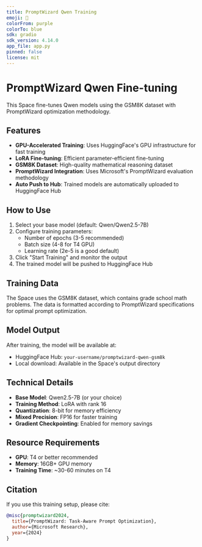 ```yaml
---
title: PromptWizard Qwen Training
emoji: 🧙
colorFrom: purple
colorTo: blue
sdk: gradio
sdk_version: 4.14.0
app_file: app.py
pinned: false
license: mit
---
```


# PromptWizard Qwen Fine-tuning

This Space fine-tunes Qwen models using the GSM8K dataset with PromptWizard optimization methodology.

## Features

- **GPU-Accelerated Training**: Uses HuggingFace's GPU infrastructure for fast training
- **LoRA Fine-tuning**: Efficient parameter-efficient fine-tuning
- **GSM8K Dataset**: High-quality mathematical reasoning dataset
- **PromptWizard Integration**: Uses Microsoft's PromptWizard evaluation methodology
- **Auto Push to Hub**: Trained models are automatically uploaded to HuggingFace Hub

## How to Use

1. Select your base model (default: Qwen/Qwen2.5-7B)
2. Configure training parameters:
   - Number of epochs (3-5 recommended)
   - Batch size (4-8 for T4 GPU)
   - Learning rate (2e-5 is a good default)
3. Click "Start Training" and monitor the output
4. The trained model will be pushed to HuggingFace Hub

## Training Data

The Space uses the GSM8K dataset, which contains grade school math problems. The data is formatted according to PromptWizard specifications for optimal prompt optimization.

## Model Output

After training, the model will be available at:
- HuggingFace Hub: `your-username/promptwizard-qwen-gsm8k`
- Local download: Available in the Space's output directory

## Technical Details

- **Base Model**: Qwen2.5-7B (or your choice)
- **Training Method**: LoRA with rank 16
- **Quantization**: 8-bit for memory efficiency
- **Mixed Precision**: FP16 for faster training
- **Gradient Checkpointing**: Enabled for memory savings

## Resource Requirements

- **GPU**: T4 or better recommended
- **Memory**: 16GB+ GPU memory
- **Training Time**: ~30-60 minutes on T4

## Citation

If you use this training setup, please cite:

```bibtex
@misc{promptwizard2024,
  title={PromptWizard: Task-Aware Prompt Optimization},
  author={Microsoft Research},
  year={2024}
}
```
